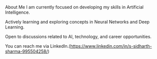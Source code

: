 About Me
I am currently focused on developing my skills in Artificial Intelligence.

Actively learning and exploring concepts in Neural Networks and Deep Learning.

Open to discussions related to AI, technology, and career opportunities.

You can reach me via LinkedIn.(https://www.linkedin.com/in/s-sidharth-sharma-995504258/)
